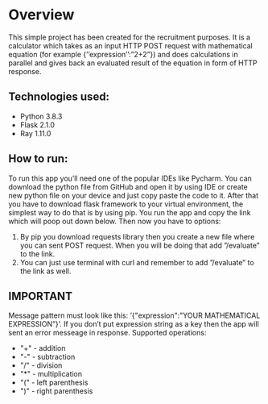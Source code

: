 # Overview

This simple project has been created for the recruitment purposes. It is a calculator which takes as an input HTTP POST request with mathematical equation (for example {’’expression’’:”2+2”}) and does calculations in parallel and gives back an evaluated result of the equation in form of HTTP response.

## Technologies used:
- Python 3.8.3
- Flask 2.1.0 
- Ray 1.11.0
## How to run:

To run this app you’ll need one of the popular IDEs like Pycharm. You can download the python file from GitHub and open it by using IDE or create new python file on your device and just copy paste the code to it. After that you have to download flask framework to your virtual environment, the simplest way to do that is by using pip. You run the app and copy the link which will poop out down below. Then now you have to options:

1. By pip you download requests library then you create a new file where you can sent POST request. When you will be doing that add ”/evaluate” to the link.
2. You can just use terminal with curl and remember to add ”/evaluate” to the link as well.

## IMPORTANT

Message pattern must look like this: ’{"expression":"YOUR MATHEMATICAL EXPRESSION”}’. If you don’t put expression string as a key then the app will sent an error messeage in response. Supported operations:
- "+" - addition
- "-" - subtraction
- "/" - division
- "*" - multiplication
- "(" - left parenthesis
- ")" - right parenthesis
